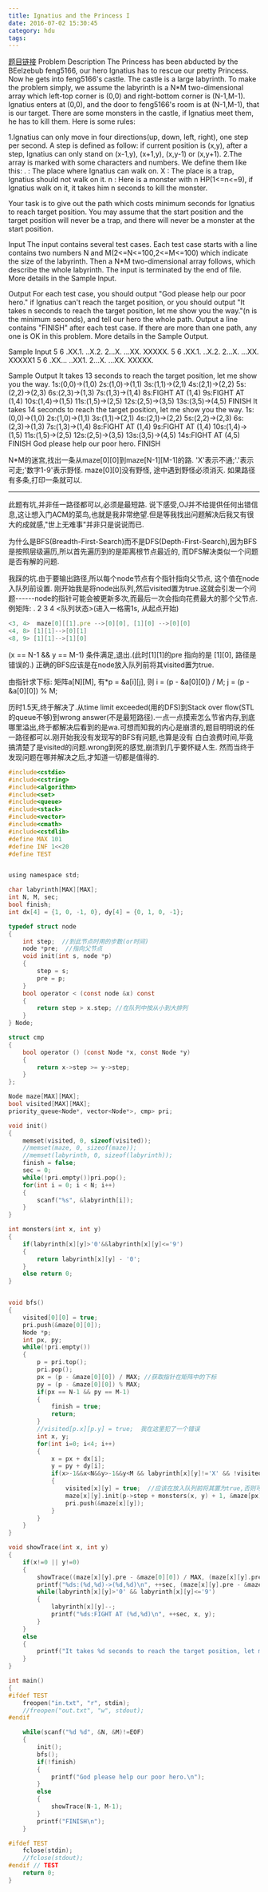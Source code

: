 ```yaml
---
title: Ignatius and the Princess I
date: 2016-07-02 15:30:45
category: hdu
tags:
---
```

[题目链接](http://acm.hdu.edu.cn/showproblem.php?pid=1026)
Problem Description
The Princess has been abducted by the BEelzebub feng5166, our hero Ignatius has to rescue our pretty Princess. Now he gets into feng5166's castle. The castle is a large labyrinth. To make the problem simply, we assume the labyrinth is a N*M two-dimensional array which left-top corner is (0,0) and right-bottom corner is (N-1,M-1). Ignatius enters at (0,0), and the door to feng5166's room is at (N-1,M-1), that is our target. There are some monsters in the castle, if Ignatius meet them, he has to kill them. Here is some rules:

1.Ignatius can only move in four directions(up, down, left, right), one step per second. A step is defined as follow: if current position is (x,y), after a step, Ignatius can only stand on (x-1,y), (x+1,y), (x,y-1) or (x,y+1).
2.The array is marked with some characters and numbers. We define them like this:
. : The place where Ignatius can walk on.
X : The place is a trap, Ignatius should not walk on it.
n : Here is a monster with n HP(1<=n<=9), if Ignatius walk on it, it takes him n seconds to kill the monster.

Your task is to give out the path which costs minimum seconds for Ignatius to reach target position. You may assume that the start position and the target position will never be a trap, and there will never be a monster at the start position.
 

Input
The input contains several test cases. Each test case starts with a line contains two numbers N and M(2<=N<=100,2<=M<=100) which indicate the size of the labyrinth. Then a N*M two-dimensional array follows, which describe the whole labyrinth. The input is terminated by the end of file. More details in the Sample Input.
 

Output
For each test case, you should output "God please help our poor hero." if Ignatius can't reach the target position, or you should output "It takes n seconds to reach the target position, let me show you the way."(n is the minimum seconds), and tell our hero the whole path. Output a line contains "FINISH" after each test case. If there are more than one path, any one is OK in this problem. More details in the Sample Output.
 

Sample Input
5 6
.XX.1.
..X.2.
2...X.
...XX.
XXXXX.
5 6
.XX.1.
..X.2.
2...X.
...XX.
XXXXX1
5 6
.XX...
..XX1.
2...X.
...XX.
XXXXX.
 

Sample Output
It takes 13 seconds to reach the target position, let me show you the way.
1s:(0,0)->(1,0)
2s:(1,0)->(1,1)
3s:(1,1)->(2,1)
4s:(2,1)->(2,2)
5s:(2,2)->(2,3)
6s:(2,3)->(1,3)
7s:(1,3)->(1,4)
8s:FIGHT AT (1,4)
9s:FIGHT AT (1,4)
10s:(1,4)->(1,5)
11s:(1,5)->(2,5)
12s:(2,5)->(3,5)
13s:(3,5)->(4,5)
FINISH
It takes 14 seconds to reach the target position, let me show you the way.
1s:(0,0)->(1,0)
2s:(1,0)->(1,1)
3s:(1,1)->(2,1)
4s:(2,1)->(2,2)
5s:(2,2)->(2,3)
6s:(2,3)->(1,3)
7s:(1,3)->(1,4)
8s:FIGHT AT (1,4)
9s:FIGHT AT (1,4)
10s:(1,4)->(1,5)
11s:(1,5)->(2,5)
12s:(2,5)->(3,5)
13s:(3,5)->(4,5)
14s:FIGHT AT (4,5)
FINISH
God please help our poor hero.
FINISH

N*M的迷宫,找出一条从maze[0][0]到maze[N-1][M-1]的路.
'X'表示不通;'.'表示可走;'数字1-9'表示野怪.
maze[0][0]没有野怪, 途中遇到野怪必须消灭.
如果路径有多条,打印一条就可以.
<hr/>
此题有坑,并非任一路径都可以,必须是最短路.
说下感受,OJ并不给提供任何出错信息,这让想入门ACM的菜鸟,也就是我非常绝望.但是等我找出问题解决后我又有很大的成就感,"世上无难事"并非只是说说而已.

为什么是BFS(Breadth-First-Search)而不是DFS(Depth-First-Search),因为BFS是按照层级遍历,所以首先遍历到的是距离根节点最近的, 而DFS解决类似一个问题是否有解的问题.

我踩的坑.由于要输出路径,所以每个node节点有个指针指向父节点, 这个值在node入队列前设置.
刚开始我是将node出队列,然后visited置为true.这就会引发一个问题------node的指针可能会被更新多次,而最后一次会指向花费最大的那个父节点.
例矩阵:
.  2
3 4
<队列状态>(进入一格需1s, 从起点开始)
```c
<3, 4>  maze[0][[1].pre -->[0][0], [1][0] -->[0][0]
<4, 8> [1][1]-->[0][1]
<8, 9> [1][1]-->[1][0]
```
(x == N-1 && y == M-1) 条件满足,退出.(此时[1][1]的pre 指向的是 [1][0], 路径是错误的.)
正确的BFS应该是在node放入队列前将其visited置为true.

由指针求下标:
矩阵a[N][M], 有*p = &a[i][j], 则
i = (p - &a[0][0]) / M;
j = (p - &a[0][0]) % M;

历时1.5天,终于解决了.从time limit exceeded(用的DFS)到Stack over flow(STL的queue不够)到wrong answer(不是最短路径).一点一点摸索怎么节省内存,到底哪里溢出,终于都解决后看到的是wa.可想而知我的内心是崩溃的,题目明明说的任一路径都可以.刚开始我没有发现写的BFS有问题,也算是没有 白白浪费时间,毕竟搞清楚了是visited的问题.wrong到死的感觉,崩溃到几乎要怀疑人生.
然而当终于发现问题在哪并解决之后,才知道一切都是值得的.

```c
#include<cstdio>
#include<cstring>
#include<algorithm>
#include<set>
#include<queue>
#include<stack>
#include<vector>
#include<cmath>
#include<cstdlib>
#define MAX 101
#define INF 1<<20
#define TEST


using namespace std;

char labyrinth[MAX][MAX];
int N, M, sec;
bool finish;
int dx[4] = {1, 0, -1, 0}, dy[4] = {0, 1, 0, -1};

typedef struct node
{
    int step;  //到此节点时用的步数(or时间)
    node *pre;  //指向父节点
    void init(int s, node *p)
    {
        step = s;
        pre = p;
    }
    bool operator < (const node &x) const
    {
        return step > x.step; //在队列中按从小到大排列
    }
} Node;

struct cmp
{
    bool operator () (const Node *x, const Node *y)
    {
        return x->step >= y->step;
    }
};

Node maze[MAX][MAX];
bool visited[MAX][MAX];
priority_queue<Node*, vector<Node*>, cmp> pri;

void init()
{
    memset(visited, 0, sizeof(visited));
    //memset(maze, 0, sizeof(maze));
    //memset(labyrinth, 0, sizeof(labyrinth));
    finish = false;
    sec = 0;
    while(!pri.empty())pri.pop();
    for(int i = 0; i < N; i++)
    {
        scanf("%s", &labyrinth[i]);
    }
}

int monsters(int x, int y)
{
    if(labyrinth[x][y]>'0'&&labyrinth[x][y]<='9')
    {
        return labyrinth[x][y] - '0';
    }
    else return 0;
}


void bfs()
{
    visited[0][0] = true;
    pri.push(&maze[0][0]);
    Node *p;
    int px, py;
    while(!pri.empty())
    {
        p = pri.top();
        pri.pop();
        px = (p - &maze[0][0]) / MAX; //获取指针在矩阵中的下标
        py = (p - &maze[0][0]) % MAX;
        if(px == N-1 && py == M-1)
        {
            finish = true;
            return;
        }
        //visited[p.x][p.y] = true;  我在这里犯了一个错误
        int x, y;
        for(int i=0; i<4; i++)
        {
            x = px + dx[i];
            y = py + dy[i];
            if(x>-1&&x<N&&y>-1&&y<M && labyrinth[x][y]!='X' && !visited[x][y])
            {
                visited[x][y] = true;  //应该在放入队列前将其置为true,否则可能一个节点会被放入两次
                maze[x][y].init(p->step + monsters(x, y) + 1, &maze[px][py]);
                pri.push(&maze[x][y]);
            }
        }
    }
}

void showTrace(int x, int y)
{
    if(x!=0 || y!=0)
    {
        showTrace((maze[x][y].pre - &maze[0][0]) / MAX, (maze[x][y].pre - &maze[0][0]) % MAX);
        printf("%ds:(%d,%d)->(%d,%d)\n", ++sec, (maze[x][y].pre - &maze[0][0]) / MAX, (maze[x][y].pre - &maze[0][0]) % MAX, x, y);
        while(labyrinth[x][y]>'0' && labyrinth[x][y]<='9')
        {
            labyrinth[x][y]--;
            printf("%ds:FIGHT AT (%d,%d)\n", ++sec, x, y);
        }
    }
    else
    {
        printf("It takes %d seconds to reach the target position, let me show you the way.\n", maze[N-1][M-1].step);
    }
}

int main()
{
#ifdef TEST
    freopen("in.txt", "r", stdin);
    //freopen("out.txt", "w", stdout);
#endif

    while(scanf("%d %d", &N, &M)!=EOF)
    {
        init();
        bfs();
        if(!finish)
        {
            printf("God please help our poor hero.\n");
        }
        else
        {
            showTrace(N-1, M-1);
        }
        printf("FINISH\n");
    }

#ifdef TEST
    fclose(stdin);
    //fclose(stdout);
#endif // TEST
    return 0;
}

```